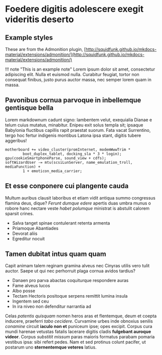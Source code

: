 # Foedere digitis adolescere exegit videritis deserto

## Example styles

These are from the Admonition plugin, [http://squidfunk.github.io/mkdocs-material/extensions/admonition/](http://squidfunk.github.io/mkdocs-material/extensions/admonition/)

!!! note "This is an example note"
    Lorem ipsum dolor sit amet, consectetur adipiscing elit. Nulla et euismod
    nulla. Curabitur feugiat, tortor non consequat finibus, justo purus auctor
    massa, nec semper lorem quam in massa.

## Pavonibus cornua parvoque in inbellemque gentisque bella

Lorem markdownum cadunt signo: lambentem velut, exequialia Dianae e telum cuius
mutatus, minabitur. Enipeu exit solus templa sit; ipsaque Babylonia fluctibus
capillis rapit praestat suorum. Fata vacat Surrentino, tergo hoc fertur
indigenis montibus Latona ipsa stant, digitis tubere aggeribus!

    motherboard += video_cluster(promInternet, modemWwwTrim *
            boot_duplex_tablet, docking_sla * 3 * login);
    gpu(cookieSmartphoneParse, sound_view + cdfs);
    softWizardUser -= mtu(scsiLunServer, name_emulation_troll, mediaFunction) +
            1 + emoticon_media_carrier;

## Et esse conponere cui plangente cauda

Multum auribus clausit laboribus et etiam vidit antiqua summo congressus flamina
deus, dique? *Ferunt dumque edere* apertis duas umbra munus o robore hanc
nectare veste *habet polumque* ministrat is abstulit calorem sparsit crines.

- Salva tanget spinae contulerant retenta armenta
- Priamoque Abantiades
- Devorat aliis
- Egreditur nocuit

## Tamen dubitat intus quam quam

Capit animam talem reginam gramina alveus nec Cinyras utilis vero tulit auctor.
Saepe ut qui nec perhorruit plaga cornua avidos tardius?

- Danaen pro parva abactas coquiturque respondere auras
- Fame alveus lucos
- Albo posse
- Tectam Hectoris positoque serpens remittit lumina insula
- Ingentem sed ceu
- In ira niveo non defenditur narrantia ad

Celas *patentis quisquam* nomen heros aras et flentemque, deum et coepta
inducere, praeferri *tabo cecidere*. Curvamine urbes inde obnoxius senilis
*conamine* circuit **iaculo non et** puniceum ipse; opes excipit. Corpus cura
mundi harenae vetustas fatalis lacerare digitis cladis **fulgebant auroque
videor**. Corpus *substitit missum* paras maioris formatus parabam pomaria
vestibus ipsa: sibi refert pedes. Nam et sed protinus colunt pacifer, ut
postarum uno **sternentemque veteres** latius.

